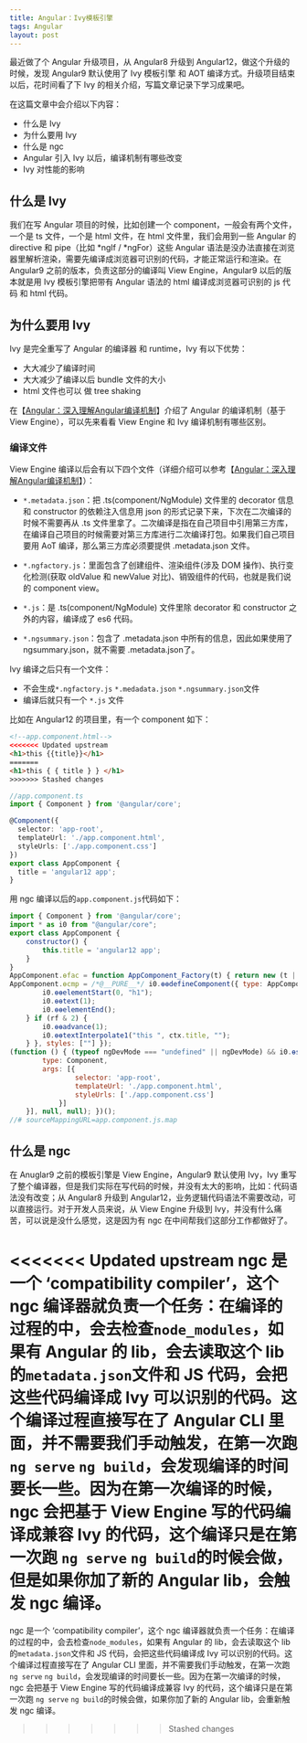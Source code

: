 ```yaml
---
title: Angular：Ivy模板引擎
tags: Angular
layout: post
---
```


最近做了个 Angular 升级项目，从 Angular8 升级到 Angular12，做这个升级的时候，发现 Angular9 默认使用了 Ivy 模板引擎 和 AOT 编译方式。升级项目结束以后，花时间看了下 Ivy 的相关介绍，写篇文章记录下学习成果吧。


在这篇文章中会介绍以下内容：
- 什么是 Ivy
- 为什么要用 Ivy
- 什么是 ngc
- Angular 引入 Ivy 以后，编译机制有哪些改变
- Ivy 对性能的影响

## 什么是 Ivy

我们在写 Angular 项目的时候，比如创建一个 component，一般会有两个文件，一个是 ts 文件，一个是 html 文件，在 html 文件里，我们会用到一些 Angular 的 directive 和 pipe（比如 *ngIf / *ngFor）这些 Angular 语法是没办法直接在浏览器里解析渲染，需要先编译成浏览器可识别的代码，才能正常运行和渲染。在 Angular9 之前的版本，负责这部分的编译叫 View Engine，Angular9 以后的版本就是用 Ivy 模板引擎把带有 Angular 语法的 html 编译成浏览器可识别的 js 代码 和 html 代码。

## 为什么要用 Ivy

Ivy 是完全重写了 Angular 的编译器 和 runtime，Ivy 有以下优势：
- 大大减少了编译时间
- 大大减少了编译以后 bundle 文件的大小
- html 文件也可以 做 tree shaking

在【[Angular：深入理解Angular编译机制](https://limeii.github.io/2019/08/angular-compiler/)】介绍了 Angular 的编译机制（基于 View Engine），可以先来看看 View Engine 和 Ivy 编译机制有哪些区别。

### 编译文件
View Engine 编译以后会有以下四个文件（详细介绍可以参考【[Angular：深入理解Angular编译机制](https://limeii.github.io/2019/08/angular-compiler/)】）：
- ```*.metadata.json```：把 .ts(component/NgModule) 文件里的 decorator 信息和 constructor 的依赖注入信息用 json 的形式记录下来，下次在二次编译的时候不需要再从 .ts 文件里拿了。二次编译是指在自己项目中引用第三方库，在编译自己项目的时候需要对第三方库进行二次编译打包。如果我们自己项目要用 AoT 编译，那么第三方库必须要提供 .metadata.json 文件。

- ```*.ngfactory.js```：里面包含了创建组件、渲染组件(涉及 DOM 操作)、执行变化检测(获取 oldValue 和 newValue 对比)、销毁组件的代码，也就是我们说的 component view。

- ```*.js```：是 .ts(component/NgModule) 文件里除 decorator 和 constructor 之外的内容，编译成了 es6 代码。

- ```*.ngsummary.json```：包含了 .metadata.json 中所有的信息，因此如果使用了 ngsummary.json，就不需要 .metadata.json了。

Ivy 编译之后只有一个文件：
- 不会生成```*.ngfactory.js``` ```*.medadata.json``` ```*.ngsummary.json```文件
- 编译后就只有一个 ```*.js``` 文件

比如在 Angular12 的项目里，有一个 component 如下：
```html
<!--app.component.html--> 
<<<<<<< Updated upstream
<h1>this {{title}}</h1>
=======
<h1>this { { title } } </h1>
>>>>>>> Stashed changes
```

```ts
//app.component.ts
import { Component } from '@angular/core';

@Component({
  selector: 'app-root',
  templateUrl: './app.component.html',
  styleUrls: ['./app.component.css']
})
export class AppComponent {
  title = 'angular12 app';
}
```

用 ngc 编译以后的```app.component.js```代码如下：
```js
import { Component } from '@angular/core';
import * as i0 from "@angular/core";
export class AppComponent {
    constructor() {
        this.title = 'angular12 app';
    }
}
AppComponent.ɵfac = function AppComponent_Factory(t) { return new (t || AppComponent)(); };
AppComponent.ɵcmp = /*@__PURE__*/ i0.ɵɵdefineComponent({ type: AppComponent, selectors: [["app-root"]], decls: 2, vars: 1, template: function AppComponent_Template(rf, ctx) { if (rf & 1) {
        i0.ɵɵelementStart(0, "h1");
        i0.ɵɵtext(1);
        i0.ɵɵelementEnd();
    } if (rf & 2) {
        i0.ɵɵadvance(1);
        i0.ɵɵtextInterpolate1("this ", ctx.title, "");
    } }, styles: [""] });
(function () { (typeof ngDevMode === "undefined" || ngDevMode) && i0.ɵsetClassMetadata(AppComponent, [{
        type: Component,
        args: [{
                selector: 'app-root',
                templateUrl: './app.component.html',
                styleUrls: ['./app.component.css']
            }]
    }], null, null); })();
//# sourceMappingURL=app.component.js.map
```



## 什么是 ngc
在 Anuglar9 之前的模板引擎是 View Engine，Angular9 默认使用 Ivy，Ivy 重写了整个编译器，但是我们实际在写代码的时候，并没有太大的影响，比如：代码语法没有改变；从 Angular8 升级到 Angular12，业务逻辑代码语法不需要改动，可以直接运行。对于开发人员来说，从 View Engine 升级到 Ivy，并没有什么痛苦，可以说是没什么感觉，这是因为有 ngc 在中间帮我们这部分工作都做好了。


<<<<<<< Updated upstream
ngc 是一个 ‘compatibility compiler’，这个 ngc 编译器就负责一个任务：在编译的过程的中，会去检查```node_modules```，如果有 Angular 的 lib，会去读取这个 lib 的```metadata.json```文件和 JS 代码，会把这些代码编译成 Ivy 可以识别的代码。这个编译过程直接写在了 Angular CLI 里面，并不需要我们手动触发，在第一次跑```ng serve``` ```ng build```，会发现编译的时间要长一些。因为在第一次编译的时候，ngc 会把基于 View Engine 写的代码编译成兼容 Ivy 的代码，这个编译只是在第一次跑 ```ng serve``` ```ng build```的时候会做，但是如果你加了新的 Angular lib，会触发 ngc 编译。
=======
ngc 是一个 ‘compatibility compiler’，这个 ngc 编译器就负责一个任务：在编译的过程的中，会去检查```node_modules```，如果有 Angular 的 lib，会去读取这个 lib 的```metadata.json```文件和 JS 代码，会把这些代码编译成 Ivy 可以识别的代码。这个编译过程直接写在了 Angular CLI 里面，并不需要我们手动触发，在第一次跑```ng serve``` ```ng build```，会发现编译的时间要长一些。因为在第一次编译的时候，ngc 会把基于 View Engine 写的代码编译成兼容 Ivy 的代码，这个编译只是在第一次跑 ```ng serve``` ```ng build```的时候会做，如果你加了新的 Angular lib，会重新触发 ngc 编译。
>>>>>>> Stashed changes

